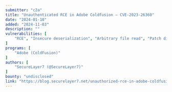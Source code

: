 ```yaml
---
submitter: "c2a"
title: "Unauthenticated RCE in Adobe Coldfusion – CVE-2023-26360"
date: "2024-01-10"
added: "2024-11-03"
description: ""
vulnerabilities: [
    "RCE", "Insecure deserialization", "Arbitrary file read", "Patch diffing", "Security code review"
]
programs: [
    "Adobe (ColdFusion)"
]
authors: [
    "SecureLayer7 (@SecureLayer7)"
]
bounty: "undisclosed"
link: "https://blog.securelayer7.net/unauthorized-rce-in-adobe-coldfusion/"
---
```




